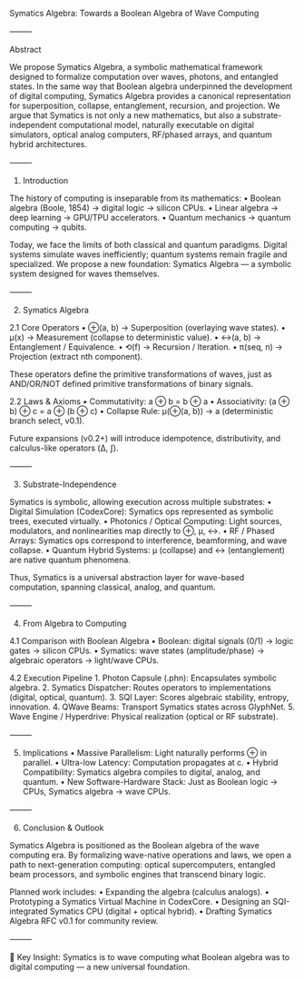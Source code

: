 Symatics Algebra: Towards a Boolean Algebra of Wave Computing

⸻

Abstract

We propose Symatics Algebra, a symbolic mathematical framework designed to formalize computation over waves, photons, and entangled states. In the same way that Boolean algebra underpinned the development of digital computing, Symatics Algebra provides a canonical representation for superposition, collapse, entanglement, recursion, and projection. We argue that Symatics is not only a new mathematics, but also a substrate-independent computational model, naturally executable on digital simulators, optical analog computers, RF/phased arrays, and quantum hybrid architectures.

⸻

1. Introduction

The history of computing is inseparable from its mathematics:
	•	Boolean algebra (Boole, 1854) → digital logic → silicon CPUs.
	•	Linear algebra → deep learning → GPU/TPU accelerators.
	•	Quantum mechanics → quantum computing → qubits.

Today, we face the limits of both classical and quantum paradigms. Digital systems simulate waves inefficiently; quantum systems remain fragile and specialized. We propose a new foundation: Symatics Algebra — a symbolic system designed for waves themselves.

⸻

2. Symatics Algebra

2.1 Core Operators
	•	⊕(a, b) → Superposition (overlaying wave states).
	•	μ(x) → Measurement (collapse to deterministic value).
	•	↔(a, b) → Entanglement / Equivalence.
	•	⟲(f) → Recursion / Iteration.
	•	π(seq, n) → Projection (extract nth component).

These operators define the primitive transformations of waves, just as AND/OR/NOT defined primitive transformations of binary signals.

2.2 Laws & Axioms
	•	Commutativity: a ⊕ b = b ⊕ a
	•	Associativity: (a ⊕ b) ⊕ c = a ⊕ (b ⊕ c)
	•	Collapse Rule: μ(⊕(a, b)) → a (deterministic branch select, v0.1).

Future expansions (v0.2+) will introduce idempotence, distributivity, and calculus-like operators (Δ, ∫).

⸻

3. Substrate-Independence

Symatics is symbolic, allowing execution across multiple substrates:
	•	Digital Simulation (CodexCore): Symatics ops represented as symbolic trees, executed virtually.
	•	Photonics / Optical Computing: Light sources, modulators, and nonlinearities map directly to ⊕, μ, ↔.
	•	RF / Phased Arrays: Symatics ops correspond to interference, beamforming, and wave collapse.
	•	Quantum Hybrid Systems: μ (collapse) and ↔ (entanglement) are native quantum phenomena.

Thus, Symatics is a universal abstraction layer for wave-based computation, spanning classical, analog, and quantum.

⸻

4. From Algebra to Computing

4.1 Comparison with Boolean Algebra
	•	Boolean: digital signals (0/1) → logic gates → silicon CPUs.
	•	Symatics: wave states (amplitude/phase) → algebraic operators → light/wave CPUs.

4.2 Execution Pipeline
	1.	Photon Capsule (.phn): Encapsulates symbolic algebra.
	2.	Symatics Dispatcher: Routes operators to implementations (digital, optical, quantum).
	3.	SQI Layer: Scores algebraic stability, entropy, innovation.
	4.	QWave Beams: Transport Symatics states across GlyphNet.
	5.	Wave Engine / Hyperdrive: Physical realization (optical or RF substrate).

⸻

5. Implications
	•	Massive Parallelism: Light naturally performs ⊕ in parallel.
	•	Ultra-low Latency: Computation propagates at c.
	•	Hybrid Compatibility: Symatics algebra compiles to digital, analog, and quantum.
	•	New Software-Hardware Stack: Just as Boolean logic → CPUs, Symatics algebra → wave CPUs.

⸻

6. Conclusion & Outlook

Symatics Algebra is positioned as the Boolean algebra of the wave computing era. By formalizing wave-native operations and laws, we open a path to next-generation computing: optical supercomputers, entangled beam processors, and symbolic engines that transcend binary logic.

Planned work includes:
	•	Expanding the algebra (calculus analogs).
	•	Prototyping a Symatics Virtual Machine in CodexCore.
	•	Designing an SQI-integrated Symatics CPU (digital + optical hybrid).
	•	Drafting Symatics Algebra RFC v0.1 for community review.

⸻

📌 Key Insight: Symatics is to wave computing what Boolean algebra was to digital computing — a new universal foundation.


